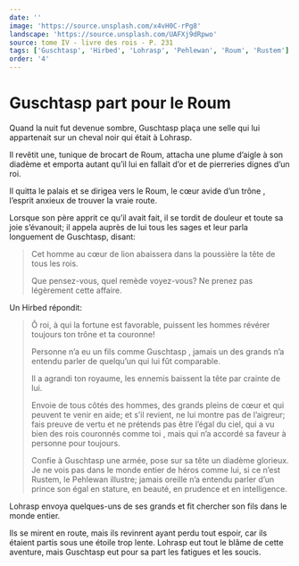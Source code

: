 ```yaml
---
date: ''
image: 'https://source.unsplash.com/x4vH0C-rPg8'
landscape: 'https://source.unsplash.com/UAFXj9dRpwo'
source: tome IV - livre des rois - P. 231
tags: ['Guschtasp', 'Hirbed', 'Lohrasp', 'Pehlewan', 'Roum', 'Rustem']
order: '4'
---
```


# Guschtasp part pour le Roum

Quand la nuit fut devenue sombre, Guschtasp plaça une selle qui lui appartenait sur un cheval noir qui était à Lohrasp.

Il revêtit une, tunique de brocart de Roum, attacha une plume d’aigle à son diadème et emporta autant qu’il lui en fallait d’or et de pierreries dignes d’un roi.

Il quitta le palais et se dirigea vers le Roum, le cœur avide d’un trône , l’esprit anxieux de trouver la vraie route.

Lorsque son père apprit ce qu’il avait fait, il se tordit de douleur et toute sa joie s’évanouit; il appela auprès de lui tous les sages et leur parla longuement de Guschtasp, disant:

> Cet homme au cœur de lion abaissera dans la poussière la tête de tous les rois.
>
> Que pensez-vous, quel remède voyez-vous? Ne prenez pas légèrement cette affaire.

Un Hirbed répondit:

> Ô roi, à qui la fortune est favorable, puissent les hommes révérer toujours ton trône et ta couronne!
>
> Personne n’a eu un fils comme Guschtasp , jamais un des grands n’a entendu parler de quelqu’un qui lui fût comparable.
>
> Il a agrandi ton royaume, les ennemis baissent la tête par crainte de lui.
>
> Envoie de tous côtés des hommes, des grands pleins de cœur et qui peuvent te venir en aide; et s’il revient, ne lui montre pas de l’aigreur; fais preuve de vertu et ne prétends pas être l’égal du ciel, qui a vu bien des rois couronnés comme toi , mais qui n’a accordé sa faveur à personne pour toujours.
>
> Confie à Guschtasp une armée, pose sur sa tête un diadème glorieux. Je ne vois pas dans le monde entier de héros comme lui, si ce n’est Rustem, le Pehlewan illustre; jamais oreille n’a entendu parler d’un prince son égal en stature, en beauté, en prudence et en intelligence.

Lohrasp envoya quelques-uns de ses grands et fit chercher son fils dans le monde entier.

Ils se mirent en route, mais ils revinrent ayant perdu tout espoir, car ils étaient partis sous une étoile trop lente. Lohrasp eut tout le blâme de cette aventure, mais Guschtasp eut pour sa part les fatigues et les soucis.
